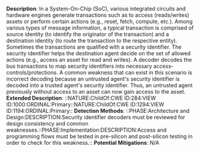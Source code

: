 **Description**: In a System-On-Chip (SoC), various integrated circuits and hardware engines generate transactions such as to access (reads/writes) assets or perform certain actions (e.g., reset, fetch, compute, etc.). Among various types of message information, a typical transaction is comprised of source identity (to identify the originator of the transaction) and a destination identity (to route the transaction to the respective entity). Sometimes the transactions are qualified with a security identifier. The security identifier helps the destination agent decide on the set of allowed actions (e.g., access an asset for read and writes). A decoder decodes the bus transactions to map security identifiers into necessary access-controls/protections. A common weakness that can exist in this scenario is incorrect decoding because an untrusted agent's security identifier is decoded into a trusted agent's security identifier. Thus, an untrusted agent previously without access to an asset can now gain access to the asset.
**Extended Description**: ::NATURE:ChildOf:CWE ID:284:VIEW ID:1000:ORDINAL:Primary::NATURE:ChildOf:CWE ID:1294:VIEW ID:1194:ORDINAL:Primary::
**Detection Methods**: ::PHASE:Architecture and Design:DESCRIPTION:Security identifier decoders must be reviewed for design consistency and common weaknesses.::PHASE:Implementation:DESCRIPTION:Access and programming flows must be tested in pre-silicon and post-silicon testing in order to check for this weakness.::
**Potential Mitigations**: N/A